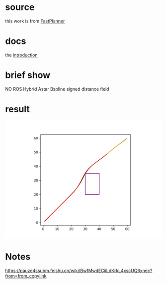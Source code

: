 # source
this work is from [FastPlanner](https://github.com/HKUST-Aerial-Robotics/Fast-Planner "FastPlanner")

# docs 
the [introduction](https://blog.csdn.net/weixin_42284263/article/details/119204964)

# brief show
NO ROS
Hybrid Astar
Bspline
signed distance field

# result
![image](https://github.com/HongchengL1u/bspline_opt/blob/main/result.png)


# Notes
https://pauze4ssubm.feishu.cn/wiki/BwfMwdECiiLdKrkL4xscUQ6xnec?from=from_copylink
